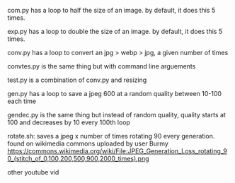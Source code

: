 com.py has a loop to half the size of an image. by default, it does this 5 times.

exp.py has a loop to double the size of an image. by default, it does this 5 times.

conv.py has a loop to convert an jpg > webp > jpg, a given number of times

convtes.py is the same thing but with command line arguements

test.py is a combination of conv.py and resizing

gen.py has a loop to save a jpeg 600 at a random quality between 10-100 each time

gendec.py is the same thing but instead of random quality, quality starts at 100 and decreases by 10 every 100th loop

rotate.sh: saves a jpeg x number of times rotating 90 every generation. found on wikimedia commons uploaded by user Burmy https://commons.wikimedia.org/wiki/File:JPEG_Generation_Loss_rotating_90_(stitch_of_0,100,200,500,900,2000_times).png

other youtube vid